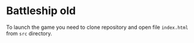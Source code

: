 # Battleship old

To launch the game you need to clone repository and open file ``index.html`` from ``src`` directory.
